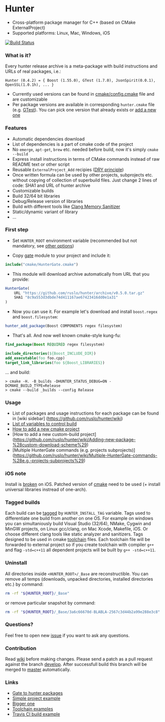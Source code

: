 Hunter
======

* Cross-platform package manager for C++ (based on CMake ExternalProject)
* Supported platforms: Linux, Mac, Windows, iOS

[![Build Status][link_master]][link_hunter]

[link_master]: https://travis-ci.org/ruslo/hunter.png?branch=master
[link_hunter]: https://travis-ci.org/ruslo/hunter

### What is it?

Every hunter release archive is a meta-package with build instructions and URLs of real packages, i.e.:
```
Hunter (0.4.2) = { Boost (1.55.0), GTest (1.7.0), JsonSpirit(0.0.1), OpenSSL(1.0.1h), ... }
```

* Currently used versions can be found in
[cmake/config.cmake](https://github.com/ruslo/hunter/blob/master/cmake/config.cmake) file and are customizable
* Per package versions are available in corresponding `hunter.cmake` file
(e.g. [GTest](https://github.com/ruslo/hunter/blob/master/cmake/projects/GTest/hunter.cmake)).
You can pick one version that already exists
or [add a new one](https://github.com/ruslo/hunter/wiki/Adding-new-package)

### Features

* Automatic dependencies download
 * List of dependencies is a part of cmake code of the project
 * No `emerge`, `apt-get`, `brew` etc. needed before build, now it's simply `cmake --build`
 * Express install instructions in terms of CMake commands instead of raw README text or other script
* Reusable `ExternalProject_Add` recipies ([DRY principle](http://c2.com/cgi/wiki?DontRepeatYourself))
 * Once written formula can be used by other projects, subprojects etc. without copying of collection of
superbuild files. Just change 2 lines of code: SHA1 and URL of hunter archive
* Customizable builds
 * Build 32/64 bit libraries
 * Debug/Release version of libraries
 * Build with different tools like [Clang Memory Sanitizer](http://clang.llvm.org/docs/MemorySanitizer.html)
 * Static/dynamic variant of library
 * ...

### First step

* Set `HUNTER_ROOT` environment variable (recommended but not mandatory, see 
[other options](https://github.com/hunter-packages/gate#effects))

* Copy [gate](https://github.com/hunter-packages/gate) module to your project and include it:
```cmake
include("cmake/HunterGate.cmake")
```

* This module will download archive automatically from URL that you provide:

```cmake
HunterGate(
    URL "https://github.com/ruslo/hunter/archive/v0.5.0.tar.gz"
    SHA1 "8c9a553d3dbde74d411167ae67423416dd0e1a31"
)
```

* Now you can use it. For example let's download and install `boost.regex` and `boost.filesystem`:
```cmake
hunter_add_package(Boost COMPONENTS regex filesystem)
```

* That's all. And now well known cmake-style kung-fu:
```cmake
find_package(Boost REQUIRED regex filesystem)

include_directories(${Boost_INCLUDE_DIR})
add_executable(foo foo.cpp)
target_link_libraries(foo ${Boost_LIBRARIES})
```

... and build:
```
> cmake -H. -B_builds -DHUNTER_STATUS_DEBUG=ON -DCMAKE_BUILD_TYPE=Release
> cmake --build _builds --config Release
```

### Usage

* List of packages and usage instructions for each package can be found in [wiki sidebar]
(https://github.com/ruslo/hunter/wiki)
* [List of variables to control build](https://github.com/ruslo/hunter/wiki/CMake-Variables-%28User%29)
* [How to add a new cmake project](https://github.com/ruslo/hunter/wiki/Adding-new-package)
* [How to add a new custom-build project]
(https://github.com/ruslo/hunter/wiki/Adding-new-package-%28custom-download-scheme%29)
* [Multiple HunterGate commands (e.g. projects subprojects)]
(https://github.com/ruslo/hunter/wiki/Multiple-HunterGate-commands-%28e.g.-projects-subprojects%29)

### iOS note

Install is [broken](http://public.kitware.com/Bug/view.php?id=12506) on iOS.
Patched version of [cmake](https://github.com/ruslo/CMake/releases/tag/v3.0.0-ios-universal) need to be used
(+ install universal libraries instread of one-arch).

### Tagged builds

Each build can be [tagged](https://github.com/ruslo/hunter/wiki/EP_BASE-layout#tagged-layout)
by `HUNTER_INSTALL_TAG` variable. Tags used to differentiate one build from another on one OS. For example on windows you can simultaniously build Visual Studio (32/64), NMake, Cygwin and MinGW projects, on Linux gcc/clang, on Mac Xcode, Makefile, iOS. Or choose different clang tools like static analyzer and sanitizers. Tags designed to be used in cmake [toolchain](https://github.com/ruslo/polly) files. Each toolchain file will be forwarded to external project so if you create toolchain with compiler `g++` and flag `-std=c++11` all dependent projects will be built by `g++ -std=c++11`.

### Uninstall

All directories inside `<HUNTER_ROOT>/_Base` are reconstructible.
You can remove all temps (downloads, unpacked directories, installed directories etc.) by command:
```bash
rm -rf "${HUNTER_ROOT}/_Base"
```
or remove particular snapshot by command:
```bash
rm -rf "${HUNTER_ROOT}/_Base/3a6c66670d-BLABLA-2567c3d44b2a99e288e3c8"
```

### Questions?

Feel free to open new [issue][4] if you want to ask any questions.

### Contribution

Read [wiki][3] before making changes. Please send a patch as a pull request against the branch [develop][1]. After successfull build this branch will be merged to [master][2] automatically.

### Links
* [Gate to hunter packages](https://github.com/hunter-packages/gate)
* [Simple project example](https://github.com/forexample/hunter-simple)
* [Bigger one](https://github.com/ruslo/weather)
* [Toolchain examples](https://github.com/ruslo/polly)
* [Travis CI build example](https://github.com/forexample/hunter-simple/blob/master/.travis.yml)

[1]: https://github.com/ruslo/hunter/tree/develop
[2]: https://github.com/ruslo/hunter/tree/master
[3]: https://github.com/ruslo/hunter/wiki#develop
[4]: https://github.com/ruslo/hunter/issues/new
